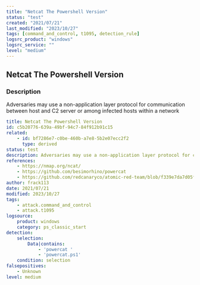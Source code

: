 ```yaml
---
title: "Netcat The Powershell Version"
status: "test"
created: "2021/07/21"
last_modified: "2023/10/27"
tags: [command_and_control, t1095, detection_rule]
logsrc_product: "windows"
logsrc_service: ""
level: "medium"
---
```


## Netcat The Powershell Version

### Description

Adversaries may use a non-application layer protocol for communication between host and C2 server or among infected hosts within a network

```yml
title: Netcat The Powershell Version
id: c5b20776-639a-49bf-94c7-84f912b91c15
related:
    - id: bf7286e7-c0be-460b-a7e8-5b2e07ecc2f2
      type: derived
status: test
description: Adversaries may use a non-application layer protocol for communication between host and C2 server or among infected hosts within a network
references:
    - https://nmap.org/ncat/
    - https://github.com/besimorhino/powercat
    - https://github.com/redcanaryco/atomic-red-team/blob/f339e7da7d05f6057fdfcdd3742bfcf365fee2a9/atomics/T1095/T1095.md
author: frack113
date: 2021/07/21
modified: 2023/10/27
tags:
    - attack.command_and_control
    - attack.t1095
logsource:
    product: windows
    category: ps_classic_start
detection:
    selection:
        Data|contains:
            - 'powercat '
            - 'powercat.ps1'
    condition: selection
falsepositives:
    - Unknown
level: medium

```
